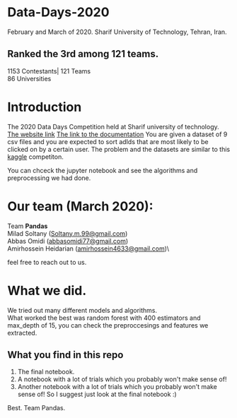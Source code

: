 # Data-Days-2020
February and March of 2020.
Sharif University of Technology, Tehran, Iran.
## Ranked the 3rd among 121 teams.
1153 Contestants|
121 Teams\
86 Universities


# Introduction
The 2020 Data Days Competition held at Sharif university of technology.
[The website link](https://datadays.sharif.edu)
[The link to the documentation](https://docs.google.com/document/d/1ov2xxVM1ZBHk2K3RJqDM2A-9xnyHlfh9dpCY5p_F_L8/edit#)
You are given a dataset of 9 csv files and you are expected to sort adIds that are most likely to be clicked on by a certain user.
The problem and the datasets are similar to this [kaggle](https://www.kaggle.com/c/outbrain-click-prediction/data) competiton.

You can chceck the jupyter notebook and see the algorithms and preprocessing we had done.

# Our team (March 2020):
Team **Pandas**\
Milad Soltany (Soltany.m.99@gmail.com)\
Abbas Omidi  (abbasomidi77@gmail.com)\
Amirhossein Heidarian (amirhossein4633@gmail.com)\

feel free to reach out to us.

# What we did.
We tried out many different models and algorithms.\
What worked the best was random forest with 400 estimators and max_depth of 15, you can check the preproccesings and features we extracted.

## What you find in this repo
1. The final notebook.
2. A notebook with a lot of trials which you probably won't make sense of!
3. Another notebook with a lot of trials which you probably won't make sense of!
So I suggest just look at the final notebook :)

Best.
Team Pandas.
